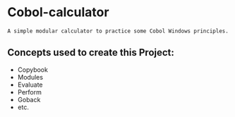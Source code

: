 # Cobol-calculator
```
A simple modular calculator to practice some Cobol Windows principles.
```
## Concepts used to create this Project:
- Copybook
- Modules
- Evaluate
- Perform
- Goback
- etc.